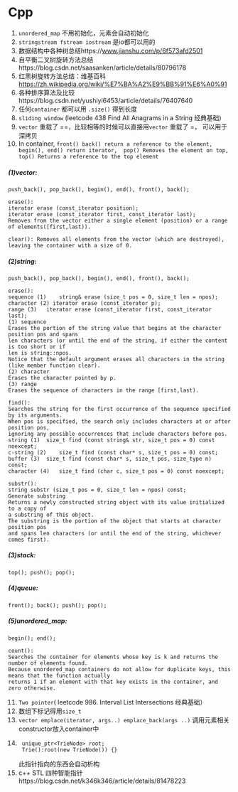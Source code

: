 # Cpp
1. ```unordered_map``` 不用初始化，元素会自动初始化
2. ```stringstream fstream iostream``` 是io都可以用的
3. 数据结构中各种树总结https://www.jianshu.com/p/6f573afd2501
4. 自平衡二叉树旋转方法总结https://blog.csdn.net/saasanken/article/details/80796178
5. 红黑树旋转方法总结：维基百科  https://zh.wikipedia.org/wiki/%E7%BA%A2%E9%BB%91%E6%A0%91
6. 各种排序算法及比较https://blog.csdn.net/yushiyi6453/article/details/76407640
7. 任何```container``` 都可以用 ```.size()``` 得到长度
8. ```sliding window``` (leetcode 438 Find All Anagrams in a String 经典基础)
9. ```vector``` 重载了 ==，比较相等的时候可以直接用```vector``` 重载了 =， 可以用于深拷贝
10. In container, ```front() back() return a reference to the element, begin(), end() return iterator, 
 pop() Removes the element on top, top() Returns a reference to the top element```

   ##### (1)vector:
```
push_back(), pop_back(), begin(), end(), front(), back();

erase():
iterator erase (const_iterator position); 
iterator erase (const_iterator first, const_iterator last);
Removes from the vector either a single element (position) or a range of elements([first,last)).

clear(): Removes all elements from the vector (which are destroyed),
leaving the container with a size of 0.
```

   ##### (2)string:
```
push_back(), pop_back(), begin(), end(), front(), back();

erase():
sequence (1)	string& erase (size_t pos = 0, size_t len = npos);
character (2) iterator erase (const_iterator p);
range (3)	iterator erase (const_iterator first, const_iterator last);
(1) sequence
Erases the portion of the string value that begins at the character position pos and spans 
len characters (or until the end of the string, if either the content is too short or if 
len is string::npos.
Notice that the default argument erases all characters in the string (like member function clear).
(2) character
Erases the character pointed by p.
(3) range
Erases the sequence of characters in the range [first,last).

find():
Searches the string for the first occurrence of the sequence specified by its arguments.
When pos is specified, the search only includes characters at or after position pos, 
ignoring any possible occurrences that include characters before pos.
string (1)	size_t find (const string& str, size_t pos = 0) const noexcept;
c-string (2)	size_t find (const char* s, size_t pos = 0) const;
buffer (3)	size_t find (const char* s, size_t pos, size_type n) const;
character (4)	size_t find (char c, size_t pos = 0) const noexcept;

substr():
string substr (size_t pos = 0, size_t len = npos) const;
Generate substring
Returns a newly constructed string object with its value initialized to a copy of 
a substring of this object.
The substring is the portion of the object that starts at character position pos 
and spans len characters (or until the end of the string, whichever comes first).
```

   ##### (3)stack: 
```
top(); push(); pop();
```
   ##### (4)queue:
```
front(); back(); push(); pop();
```
   ##### (5)unordered_map: 
```
begin(); end(); 

count(): 
Searches the container for elements whose key is k and returns the number of elements found. 
Because unordered_map containers do not allow for duplicate keys, this means that the function actually
returns 1 if an element with that key exists in the container, and zero otherwise.
```

11. ```Two pointer```( leetcode 986. Interval List Intersections 经典基础）
12. 数组下标记得用```size_t```
13. ```vector emplace(iterator, args..) emplace_back(args ..)``` 调用元素相关constructor放入container中
14. ```
     unique_ptr<TrieNode> root;
     Trie():root(new TrieNode()) {}
    ``` 
    此指针指向的东西会自动析构 
15. c++ STL 四种智能指针https://blog.csdn.net/k346k346/article/details/81478223

     
